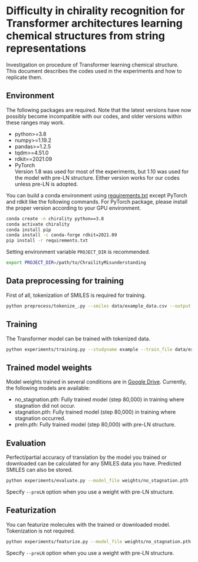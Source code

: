 # Difficulty in chirality recognition for Transformer architectures learning chemical structures from string representations
Investigation on procedure of Transformer learning chemical structure.   
This document describes the codes used in the experiments and how to replicate them.

## Environment
The following packages are required. Note that the latest versions have now possibly become incompatible with our codes, and older versions within these ranges may work.
- python>=3.8
- numpy>=1.19.2
- pandas>=1.2.5
- tqdm>=4.51.0
- rdkit==2021.09
- PyTorch  
    Version 1.8 was used for most of the experiments, but 1.10 was used for the model with pre-LN structure. Either version works for our codes unless pre-LN is adopted.

You can build a conda environment using [requirements.txt](requirements.txt) except PyTorch and rdkit like the following commands. For PyTorch package, please install the proper version according to your GPU environment.
```sh
conda create -n chirality python==3.8
conda activate chirality
conda install pip
conda install -c conda-forge rdkit=2021.09
pip install -r requirements.txt
```
Setting environment variable ```PROJECT_DIR``` is recommended.
```sh
export PROJECT_DIR=/path/to/ChrailityMisunderstanding
```


## Data preprocessing for training
First of all, tokenization of SMILES is required for training.
```sh
python preprocess/tokenize_.py --smiles data/example_data.csv --output data/example
```

## Training
The Transformer model can be trained with tokenized data.
```sh
python experiments/training.py --studyname example --train_file data/example --val_file data/example.pkl 
```

## Trained model weights
Model weights trained in several conditions are in [Google Drive](https://drive.google.com/open?id=1cIWMADP4YRfHDqZNWR3mgBHW87IrRrR6). Currently, the following models are available:
- no_stagnation.pth: Fully trained model (step 80,000) in training where stagnation did not occur.
- stagnation.pth: Fully trained model (step 80,000) in training where stagnation occurred.
- preln.pth: Fully trained model (step 80,000) with pre-LN structure.

## Evaluation
Perfect/partial accuracy of translation by the model you trained or downloaded can be calculated for any SMILES data you have. Predicted SMILES can also be stored.
```sh
python experiments/evaluate.py --model_file weights/no_stagnation.pth --smiles data/example_data.csv --input_col random --target_col canonical --output data/prediction_example.csv
```
Specify ```--preLN``` option when you use a weight with pre-LN structure.

## Featurization
You can featurize molecules with the trained or downloaded model. Tokenization is not required.
```sh
python experiments/featurize.py --model_file weights/no_stagnation.pth --smiles data/example_data.csv --col canonical --output data/example_feature.csv
```
Specify ```--preLN``` option when you use a weight with pre-LN structure.
